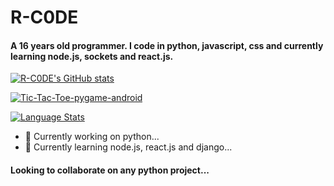 # R-C0DE

#### A 16 years old programmer. I code in python, javascript, css and currently learning node.js, sockets and react.js.

[![R-C0DE's GitHub stats](https://github-readme-stats.vercel.app/api?username=R-C0DE&count_private=true&theme=chartreuse-dark&border_radius=30&border_color=fff)](https://github.com/R-C0DE/github-readme-stats)

[![Tic-Tac-Toe-pygame-android](https://github-readme-stats.vercel.app/api/pin/?username=R-C0DE&repo=Tic-Tac-Toe-pygame-android&theme=chartreuse-dark&border_radius=30&border_color=fff)](https://github.com/R-C0DE/Tic-Tac-Toe_pygame-android)

[![Language Stats](https://github-readme-stats.vercel.app/api/top-langs/?username=R-C0DE&langs_count=5&theme=chartreuse-dark&border_radius=30&border_color=fff&layout=compact)]()
- 🔭 Currently working on python...
- 🌱 Currently learning node.js, react.js and django...

#### Looking to collaborate on any python project...



